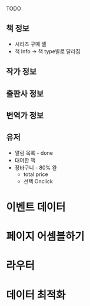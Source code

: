 TODO
## 책 정보
* 시리즈 구매 셀 
* 책 Info -> 책 type별로 달라짐

## 작가 정보

## 출판사 정보

## 번역가 정보

## 유저
* 알림 목록 - done
* 대여한 책
* 장바구니 - 80% 완
  * total price
  * 선택 Onclick 

# 이벤트 데이터

# 페이지 어셈블하기

# 라우터

# 데이터 최적화
